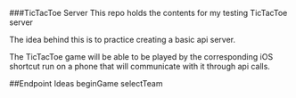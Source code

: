###TicTacToe Server
This repo holds the contents for my testing TicTacToe server

The idea behind this is to practice creating a basic api server.

The TicTacToe game will be able to be played by the corresponding iOS shortcut run on a phone that will communicate with it through api calls.


##Endpoint Ideas
beginGame
selectTeam
